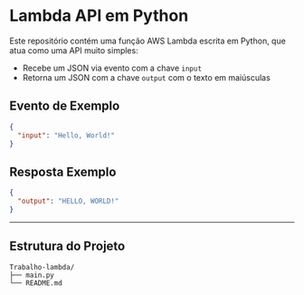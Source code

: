 # Lambda API em Python

Este repositório contém uma função AWS Lambda escrita em Python, que atua como uma API muito simples:
- Recebe um JSON via evento com a chave `input`
- Retorna um JSON com a chave `output` com o texto em maiúsculas

## Evento de Exemplo
```json
{
  "input": "Hello, World!"
}
```

## Resposta Exemplo
```json
{
  "output": "HELLO, WORLD!"
}
```
---
## Estrutura do Projeto

```
Trabalho-lambda/
├── main.py
└── README.md
```
